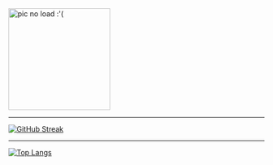 <img src="https://i.ibb.co/bK7XZ15/sees-ORsoos-sad-no-bg.png" alt="pic no load :'(" width="200"/>

<hr/>

[![GitHub Streak](https://streak-stats.demolab.com?user=d-hain&theme=onedark_duo&border_radius=20)](https://git.io/streak-stats)

<hr/>

[![Top Langs](https://github-readme-stats.vercel.app/api/top-langs/?username=d-hain&layout=compact&theme=dark)](https://github.com/anuraghazra/github-readme-stats)
